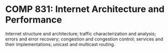 # COMP 831: Internet Architecture and Performance

Internet structure and architecture; traffic characterization and analysis; errors and error recovery; congestion and congestion control; services and their implementations; unicast and multicast routing.